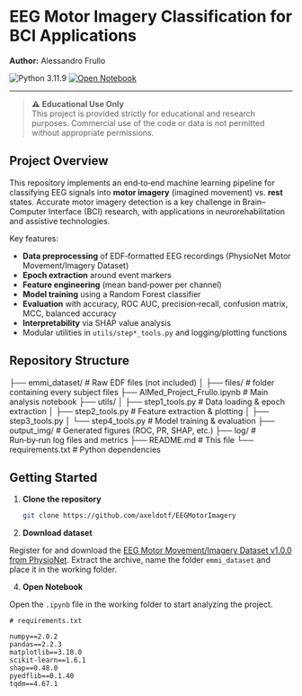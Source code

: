 # EEG Motor Imagery Classification for BCI Applications

**Author:** Alessandro Frullo

![Python 3.11.9](https://img.shields.io/badge/python-3.11.9-blue.svg)
[![Open Notebook](https://img.shields.io/badge/Open-Notebook-blue)](https://github.com/axeldotf/EEGMotorImagery/blob/main/AIMed_Project_Frullo.ipynb)

---

> ⚠️ **Educational Use Only**  
> This project is provided strictly for educational and research purposes. Commercial use of the code or data is not permitted without appropriate permissions.

## Project Overview

This repository implements an end‑to‑end machine learning pipeline for classifying EEG signals into **motor imagery** (imagined movement) vs. **rest** states. Accurate motor imagery detection is a key challenge in Brain–Computer Interface (BCI) research, with applications in neurorehabilitation and assistive technologies.

Key features:

- **Data preprocessing** of EDF‑formatted EEG recordings (PhysioNet Motor Movement/Imagery Dataset)
- **Epoch extraction** around event markers
- **Feature engineering** (mean band‑power per channel)
- **Model training** using a Random Forest classifier
- **Evaluation** with accuracy, ROC AUC, precision‑recall, confusion matrix, MCC, balanced accuracy
- **Interpretability** via SHAP value analysis
- Modular utilities in `utils/step*_tools.py` and logging/plotting functions

## Repository Structure
├── emmi_dataset/ # Raw EDF files (not included)
│ ├── files/ # folder containing every subject files
├── AIMed_Project_Frullo.ipynb # Main analysis notebook
├── utils/
│ ├── step1_tools.py # Data loading & epoch extraction
│ ├── step2_tools.py # Feature extraction & plotting
│ ├── step3_tools.py
│ └── step4_tools.py # Model training & evaluation
├── output_img/ # Generated figures (ROC, PR, SHAP, etc.)
├── log/ # Run‑by‑run log files and metrics
├── README.md # This file
└── requirements.txt # Python dependencies


## Getting Started

1. **Clone the repository**  
   ```bash
   git clone https://github.com/axeldotf/EEGMotorImagery

2. **Download dataset**

Register for and download the [EEG Motor Movement/Imagery Dataset v1.0.0 from PhysioNet](https://physionet.org/content/eegmmidb/1.0.0/). Extract the archive, name the folder `emmi_dataset` and place it in the working folder.

4. **Open Notebook**

Open the `.ipynb` file in the working folder to start analyzing the project.


```text
# requirements.txt

numpy==2.0.2
pandas==2.2.3
matplotlib==3.10.0
scikit-learn==1.6.1
shap==0.48.0
pyedflib==0.1.40
tqdm==4.67.1
